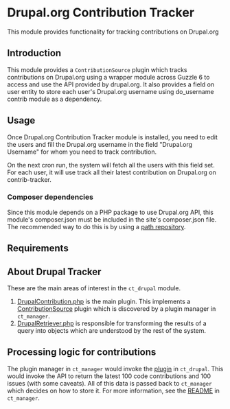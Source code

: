 # Drupal.org Contribution Tracker

This module provides functionality for tracking contributions on Drupal.org


## Introduction

This module provides a `ContributionSource` plugin which tracks contributions on
Drupal.org using a wrapper module across Guzzle 6 to access and use the API provided by drupal.org. It also provides a field on user entity to store
each user's Drupal.org username using do_username contrib module as a dependency.

## Usage

Once Drupal.org Contribution Tracker module is installed, you need to edit the users
and fill the Drupal.org username in the field "Drupal.org Username" for whom you need to
track contribution.

On the next cron run, the system will fetch all the users with this field set.
For each user, it will use track all their latest contribution on Drupal.org on
contrib-tracker.

### Composer dependencies

Since this module depends on a PHP package to use Drupal.org API, this module's
composer.json must be included in the site's composer.json file. The recommended
way to do this is by using a [path repository](https://www.drupal.org/docs/develop/using-composer/managing-dependencies-for-a-custom-project).

## Requirements

## About Drupal Tracker

These are the main areas of interest in the `ct_drupal` module.

1. [DrupalContribution.php](web/modules/custom/ct_drupal/src/Plugin/ContributionSource/DrupalContribution.php) is the main plugin. This implements a [ContributionSource](web/modules/custom/ct_manager/src/ContributionSourceInterface.php) plugin which is discovered by a plugin manager in `ct_manager`.
3. [DrupalRetriever.php](web/modules/custom/ct_drupal/src/DrupalRetriever.php) is responsible for transforming the results of a query into objects which are understood by the rest of the system.

## Processing logic for contributions

The plugin manager in `ct_manager` would invoke the [plugin](web/modules/custom/ct_drupal/src/Plugin/ContributionSource/DrupalContribution.php) in `ct_drupal`. This would invoke the API to return the latest 100 code contributions and 100 issues (with some caveats). All of this data is passed back to `ct_manager` which decides on how to store it. For more information, see the [README](web/modules/custom/ct_manager/README.md) in `ct_manager`.

